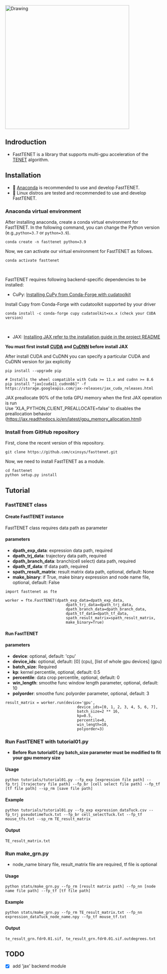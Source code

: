 <img src="assets/logo_final.png" alt="Drawing" width="395px"/>

## Indroduction
- FastTENET is a library that supports multi-gpu acceleration of the [TENET](https://github.com/neocaleb/TENET) algorithm.

## Installation
- :snake: [Anaconda](https://www.anaconda.com) is recommended to use and develop FastTENET.
- :penguin: Linux distros are tested and recommended to use and develop FastTENET.

### Anaconda virtual environment

After installing anaconda, create a conda virtual environment for FastTENET.
In the following command, you can change the Python version
(e.g.,`python=3.7` or `python=3.9`).

```
conda create -n fasttenet python=3.9
```

Now, we can activate our virtual environment for FastTENET as follows.

```
conda activate fasttenet
```
<br>

FastTENET requires following backend-specific dependencies to be installed:


- CuPy: [Installing CuPy from Conda-Forge with cudatoolkit](https://docs.cupy.dev/en/stable/install.html#installing-cupy-from-conda-forge)

Install Cupy from Conda-Forge with cudatoolkit supported by your driver
```angular2html
conda install -c conda-forge cupy cudatoolkit=xx.x (check your CUDA version)
```
<br>

- JAX: [Installing JAX refer to the installation guide in the project README](https://github.com/google/jax#installation)

**You must first install [CUDA](https://developer.nvidia.com/cuda-downloads) and [CuDNN](https://developer.nvidia.com/cudnn) before install JAX**

After install CUDA and CuDNN you can specify a particular CUDA and CuDNN version for jax explicitly
```angular2html
pip install --upgrade pip

# Installs the wheel compatible with Cuda >= 11.x and cudnn >= 8.6
pip install "jax[cuda11_cudnn86]" -f https://storage.googleapis.com/jax-releases/jax_cuda_releases.html
```

JAX preallocate 90% of the totla GPU memory when the first JAX operation is run \
Use 'XLA_PYTHON_CLIENT_PREALLOCATE=false' to disables the preallocation behavior\
(https://jax.readthedocs.io/en/latest/gpu_memory_allocation.html)

### Install from GitHub repository
First, clone the recent version of this repository.

```
git clone https://github.com/cxinsys/fasttenet.git
```


Now, we need to install FastTENET as a module.

```
cd fasttenet
python setup.py install
```

## Tutorial

### FastTENET class
#### Create FastTENET instance

FastTENET class requires data path as parameter

#### parameters
- **dpath_exp_data**: expression data path, required
- **dpath_trj_data**: trajectory data path, required
- **dpath_branch_data**: branch(cell select) data path, required
- **dpath_tf_data**: tf data path, required
- **spath_result_matrix**: result matrix data path, optional, default: None
- **make_binary**: if True, make binary expression and node name file, optional, default: False

```angular2html
import fasttenet as fte

worker = fte.FastTENET(dpath_exp_data=dpath_exp_data,
                           dpath_trj_data=dpath_trj_data,
                           dpath_branch_data=dpath_branch_data,
                           dpath_tf_data=dpath_tf_data,
                           spath_result_matrix=spath_result_matrix,
                           make_binary=True)
```


#### Run FastTENET

#### parameters
- **device**: optional, default: 'cpu'
- **device_ids**: optional, default: [0] (cpu), [list of whole gpu devices] (gpu) 
- **batch_size**: Required
- **kp**: kernel percentile, optional, default: 0.5
- **percentile**: data crop percentile, optional, default: 0
- **win_length**: smoothe func window length parameter, optional, default: 10
- **polyorder**: smoothe func polyorder parameter, optional, default: 3

```angular2html
result_matrix = worker.run(device='gpu',
                                device_ids=[0, 1, 2, 3, 4, 5, 6, 7],
                                batch_size=2 ** 16,
                                kp=0.5,
                                percentile=0,
                                win_length=10,
                                polyorder=3)
```

### Run FastTENET with tutorial01.py

- **Before Run tutorial01.py batch_size parameter must be modified to fit your gpu memory size**

#### Usage
```angular2html
python tutorials/tutorial01.py --fp_exp [expression file path] --fp_trj [trajectory file path] --fp_br [cell select file path] --fp_tf [tf file path] --sp_rm [save file path]
```

#### Example
```angular2html
python tutorials/tutorial01.py --fp_exp expression_dataTuck.csv --fp_trj pseudotimeTuck.txt --fp_br cell_selectTuck.txt --fp_tf mouse_tfs.txt --sp_rm TE_result_matrix
```

#### Output
```angular2html
TE_result_matrix.txt
```

### Run make_grn.py

- node_name binary file, result_matrix file are required, tf file is optional

#### Usage
```angular2html
python stats/make_grn.py --fp_rm [result matrix path] --fp_nn [node name file path] --fp_tf [tf file path]
```

#### Example
```angular2html
python stats/make_grn.py --fp_rm TE_result_matrix.txt --fp_nn expression_dataTuck_node_name.npy --fp_tf mouse_tf.txt
```

#### Output
```angular2html
te_result_grn.fdr0.01.sif, te_result_grn.fdr0.01.sif.outdegrees.txt
```

## TODO

- [x] add 'jax' backend module